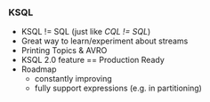 ### KSQL

* KSQL != SQL (just like _CQL != SQL_)
* Great way to learn/experiment about streams
* Printing Topics & AVRO
* KSQL 2.0 feature == Production Ready
* Roadmap
  * constantly improving
  * fully support expressions (e.g. in partitioning)
